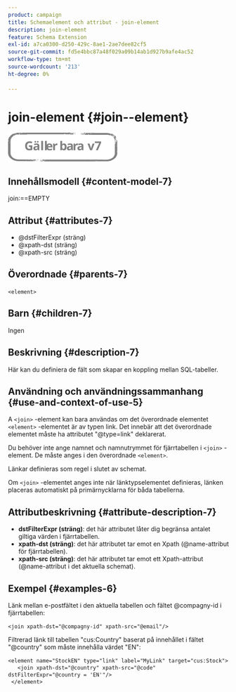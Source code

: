 ```yaml
---
product: campaign
title: Schemaelement och attribut - join-element
description: join-element
feature: Schema Extension
exl-id: a7ca0300-d250-429c-8ae1-2ae7dee82cf5
source-git-commit: fd5e4bbc87a48f029a09b14ab1d927b9afe4ac52
workflow-type: tm+mt
source-wordcount: '213'
ht-degree: 0%

---
```


# join-element {#join--element}

![](../../../assets/v7-only.svg)

## Innehållsmodell {#content-model-7}

join:==EMPTY

## Attribut {#attributes-7}

* @dstFilterExpr (sträng)
* @xpath-dst (sträng)
* @xpath-src (sträng)

## Överordnade {#parents-7}

`<element>`

## Barn {#children-7}

Ingen

## Beskrivning {#description-7}

Här kan du definiera de fält som skapar en koppling mellan SQL-tabeller.

## Användning och användningssammanhang {#use-and-context-of-use-5}

A `<join>`  -element kan bara användas om det överordnade elementet  `<element>`  -elementet är av typen link. Det innebär att det överordnade elementet måste ha attributet &quot;@type=link&quot; deklarerat.

Du behöver inte ange namnet och namnutrymmet för fjärrtabellen i `<join>`  -element. De måste anges i den överordnade  `<element>`.

Länkar definieras som regel i slutet av schemat.

Om `<join>` -elementet anges inte när länktypselementet definieras, länken placeras automatiskt på primärnycklarna för båda tabellerna.

## Attributbeskrivning {#attribute-description-7}

* **dstFilterExpr (sträng)**: det här attributet låter dig begränsa antalet giltiga värden i fjärrtabellen.
* **xpath-dst (sträng)**: det här attributet tar emot en Xpath (@name-attribut för fjärrtabellen).
* **xpath-src (sträng)**: det här attributet tar emot ett Xpath-attribut (@name-attribut i det aktuella schemat).

## Exempel {#examples-6}

Länk mellan e-postfältet i den aktuella tabellen och fältet @compagny-id i fjärrtabellen:

```
<join xpath-dst="@compagny-id" xpath-src="@email"/>
```

Filtrerad länk till tabellen &quot;cus:Country&quot; baserat på innehållet i fältet &quot;@country&quot; som måste innehålla värdet &quot;EN&quot;:

```
<element name="StockEN" type="link" label="MyLink" target="cus:Stock">
   <join xpath-dst="@country" xpath-src="@code" dstFilterExpr="@country = 'EN'"/>
 </element>
```
